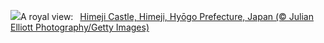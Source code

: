 ![](https://www.bing.com/th?id=OHR.JapanHimeji_EN-US1768279571_UHD.jpg&w=1000)A royal view:&nbsp;&ensp;[Himeji Castle, Himeji, Hyōgo Prefecture, Japan (© Julian Elliott Photography/Getty Images)](https://www.bing.com/th?id=OHR.JapanHimeji_EN-US1768279571_UHD.jpg)
<br><br/>
